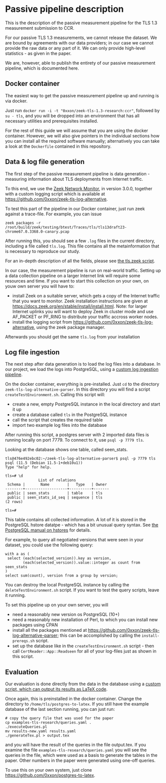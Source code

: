 Passive pipeline description
============================

This is the description of the passive measurement pipeline for the TLS 1.3 measurement submission to CCR.

For our passive TLS 1.3 measurements, we cannot release the dataset. We are bound by agreements with our data providers; in our case we cannot provide the raw data or any part of it. We can only provide high-level statistics - as given in the paper.

We are, however, able to publish the entirety of our passive measurement pipeline, which is documented here.

Docker container
----------------

The easiest way to get the passive measurement pipeline up and running is via docker.

Just run ```docker run -i -t "0xxon/zeek-tls-1.3-research:ccr"```, followed by ```su - tls```, and you will be dropped into an environment that has all necessary utilities and prerequisites installed.

For the rest of this guide we will assume that you are using the docker container. However, we will also give pointers in the individual sections how you can install all the required software manually; alternatively you can take a look at the ```Dockerfile``` contained in this repository.

Data & log file generation
--------------------------

The first step of the passive measurement pipeline is data generation - measuring information about TLS deployments from Internet traffic.

To this end, we use the [Zeek Network Monitor](https://zeek.org), in version 3.0.0, together with a custom logging script which is available at https://github.com/0xxon/zeek-tls-log-alternative.

To test this part of the pipeline in our Docker container, just run zeek against a trace-file. For example, you can issue

```zeek packages -r /root/build/zeek/testing/btest/Traces/tls/tls13draft23-chrome67.0.3368.0-canary.pcap```

After running this, you should see a few ```.log``` files in the current directory, including a file called ```tls.log```. This file contains all the metainformation that is necessary to reproduce our study.

For an in-depth description of all the fields, please see [the tls.zeek script](https://github.com/0xxon/zeek-tls-log-alternative/blob/master/scripts/tls.zeek).

In our case, the measurement pipeline is run on real-world traffic. Setting up a data collection pipeline on a larger Internet link will require some resources and time. If you want to start this collection on your own, on youw own server you will have to:

* install Zeek on a suitable server, which gets a copy of the Internet traffic that you want to monitor. Zeek installation instructions are given at https://docs.zeek.org/en/stable/install/install.html. Note: for larger Internet uplinks you will want to deploy Zeek in cluster mode and use AF_PACKET or PF_RING to distribute your traffic accross worker nodes.
* install the logging script from https://github.com/0xxon/zeek-tls-log-alternative, using the zeek package manager.

Afterwards you should get the same ```tls.log``` from your installation


Log file ingestion
------------------

The next step after data generation is to load the log files into a database. In our project, we load the logs into PostgreSQL, using a [custom log ingestion pipeline](https://github.com/0xxon/zeek-tls-log-alternative-parser).

On the docker container, everything is pre-installed. Just ```cd``` to the directory ```zeek-tls-log-alternative-parser```. In this directory you will find a script ```createTestEnvironment.sh```. Calling this script will:

* create a new, empty PostgreSQL instance in the local directory and start it up
* create a database called ```tls``` in the PostgreSQL instance
* call the script that creates the required table
* import two example log files into the database

After running this script, a postgres server with 2 imported data files is running locally on port 7779. To connect to it, use ```psql -p 7779 tls```.

Looking at the database shows one table, called seen_stats.

```
tls@476e492ebc02:~/zeek-tls-log-alternative-parser$ psql -p 7779 tls
psql (11.5 (Debian 11.5-1+deb10u1))
Type "help" for help.

tls=# \d
               List of relations
 Schema |       Name        |   Type   | Owner
--------+-------------------+----------+-------
 public | seen_stats        | table    | tls
 public | seen_stats_id_seq | sequence | tls
(2 rows)

tls=#
```

This table contains all collected information. A lot of it is stored in the PostgreSQL hstore datatpe - which has a bit unusual query syntax. See [the PostgreSQL manual on hstores](https://www.postgresql.org/docs/12/hstore.html) for details.

For example, to query all negotiated versions that were seen in your dataset, you could use the following query:

```
with a as (
 select (each(selected_version)).key as version,
        (each(selected_version)).value::integer as count from seen_stats
)
select sum(count), version from a group by version; 
```

You can destroy the local PostgreSQL instance by calling the ```deleteTestEnvironment.sh``` script. If you want to test the query scripts, leave it running.

To set this pipeline up on your own server, you will
* need a reasonably new version os PostgreSQL (10+)
* need a reasonably new installation of Perl, to which you can install new packages using CPAN
* install all the packages mentioned at https://github.com/0xxon/zeek-tls-log-alternative-parser; this can be accomplished by calling the ```install-prereqs.sh``` script.
* set up the database like in the ```createTestEnvironment.sh``` script - then call ```CertReader::App::Readseen``` for all of your log-files just as shown in this script.

Evaluation
----------

Our evaluation is done directly from the data in the database using a [custom script, which can output its results as LaTeX code](https://github.com/0xxon/postgres-to-latex).

Once again, this is preinstalled in the docker container. Change the directory to ```/home/tls/postgres-to-latex```. If you still have the example database of the last section running, you can just run:

```
# copy the query file that was used for the paper
cp examples-tls-research/queries.yaml .
./executeQueries.pl
mv results-new.yaml results.yaml
./generateTex.pl > output.tex
```

and you will have the result of the queries in the file output.tex. If you examine the file ```examples-tls-research/queries.yaml``` you will see the queries in the file, which were used as a basis to generate the tables in the paper. Other numbers in the paper were generated using one-off queries.

To use this on your own system, just clone https://github.com/0xxon/postgres-to-latex.